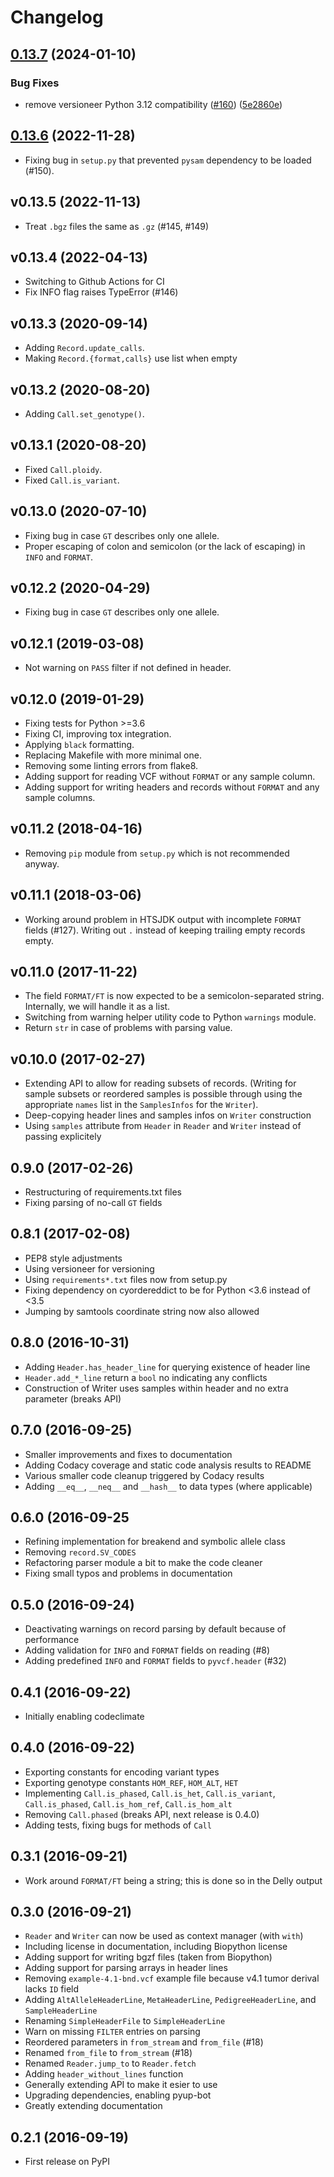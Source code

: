 # Changelog

## [0.13.7](https://github.com/bihealth/vcfpy/compare/v0.13.6...v0.13.7) (2024-01-10)


### Bug Fixes

* remove versioneer Python 3.12 compatibility ([#160](https://github.com/bihealth/vcfpy/issues/160)) ([5e2860e](https://github.com/bihealth/vcfpy/commit/5e2860e22042aa794304c8805ca716a39c88f24e))

## [0.13.6](https://github.com/bihealth/vcfpy/compare/v0.13.5...v0.13.6) (2022-11-28)

- Fixing bug in `setup.py` that prevented `pysam` dependency to be loaded (#150).

## v0.13.5 (2022-11-13)

- Treat `.bgz` files the same as `.gz` (#145, \#149)

## v0.13.4 (2022-04-13)

- Switching to Github Actions for CI
- Fix INFO flag raises TypeError (#146)

## v0.13.3 (2020-09-14)

- Adding `Record.update_calls`.
- Making `Record.{format,calls}` use list when empty

## v0.13.2 (2020-08-20)

- Adding `Call.set_genotype()`.

## v0.13.1 (2020-08-20)

- Fixed `Call.ploidy`.
- Fixed `Call.is_variant`.

## v0.13.0 (2020-07-10)

- Fixing bug in case `GT` describes only one allele.
- Proper escaping of colon and semicolon (or the lack of escaping) in
  `INFO` and `FORMAT`.

## v0.12.2 (2020-04-29)

- Fixing bug in case `GT` describes only one allele.

## v0.12.1 (2019-03-08)

- Not warning on `PASS` filter if not defined in header.

## v0.12.0 (2019-01-29)

- Fixing tests for Python \>=3.6
- Fixing CI, improving tox integration.
- Applying `black` formatting.
- Replacing Makefile with more minimal one.
- Removing some linting errors from flake8.
- Adding support for reading VCF without `FORMAT` or any sample
  column.
- Adding support for writing headers and records without `FORMAT` and
  any sample columns.

## v0.11.2 (2018-04-16)

- Removing `pip` module from `setup.py` which is not recommended
  anyway.

## v0.11.1 (2018-03-06)

- Working around problem in HTSJDK output with incomplete `FORMAT`
  fields (#127). Writing out `.` instead of keeping trailing empty
  records empty.

## v0.11.0 (2017-11-22)

- The field `FORMAT/FT` is now expected to be a semicolon-separated
  string. Internally, we will handle it as a list.
- Switching from warning helper utility code to Python `warnings`
  module.
- Return `str` in case of problems with parsing value.

## v0.10.0 (2017-02-27)

- Extending API to allow for reading subsets of records. (Writing for
  sample subsets or reordered samples is possible through using the
  appropriate `names` list in the `SamplesInfos` for the `Writer`).
- Deep-copying header lines and samples infos on `Writer` construction
- Using `samples` attribute from `Header` in `Reader` and `Writer`
  instead of passing explicitely

## 0.9.0 (2017-02-26)

- Restructuring of requirements.txt files
- Fixing parsing of no-call `GT` fields

## 0.8.1 (2017-02-08)

- PEP8 style adjustments
- Using versioneer for versioning
- Using `requirements*.txt` files now from setup.py
- Fixing dependency on cyordereddict to be for Python \<3.6 instead of
  \<3.5
- Jumping by samtools coordinate string now also allowed

## 0.8.0 (2016-10-31)

- Adding `Header.has_header_line` for querying existence of header
  line
- `Header.add_*_line` return a `bool` no indicating any conflicts
- Construction of Writer uses samples within header and no extra
  parameter (breaks API)

## 0.7.0 (2016-09-25)

- Smaller improvements and fixes to documentation
- Adding Codacy coverage and static code analysis results to README
- Various smaller code cleanup triggered by Codacy results
- Adding `__eq__`, `__neq__` and `__hash__` to data types (where
  applicable)

## 0.6.0 (2016-09-25

- Refining implementation for breakend and symbolic allele class
- Removing `record.SV_CODES`
- Refactoring parser module a bit to make the code cleaner
- Fixing small typos and problems in documentation

## 0.5.0 (2016-09-24)

- Deactivating warnings on record parsing by default because of
  performance
- Adding validation for `INFO` and `FORMAT` fields on reading (#8)
- Adding predefined `INFO` and `FORMAT` fields to `pyvcf.header` (#32)

## 0.4.1 (2016-09-22)

- Initially enabling codeclimate

## 0.4.0 (2016-09-22)

- Exporting constants for encoding variant types
- Exporting genotype constants `HOM_REF`, `HOM_ALT`, `HET`
- Implementing `Call.is_phased`, `Call.is_het`, `Call.is_variant`,
  `Call.is_phased`, `Call.is_hom_ref`, `Call.is_hom_alt`
- Removing `Call.phased` (breaks API, next release is 0.4.0)
- Adding tests, fixing bugs for methods of `Call`

## 0.3.1 (2016-09-21)

- Work around `FORMAT/FT` being a string; this is done so in the Delly
  output

## 0.3.0 (2016-09-21)

- `Reader` and `Writer` can now be used as context manager (with
  `with`)
- Including license in documentation, including Biopython license
- Adding support for writing bgzf files (taken from Biopython)
- Adding support for parsing arrays in header lines
- Removing `example-4.1-bnd.vcf` example file because v4.1 tumor
  derival lacks `ID` field
- Adding `AltAlleleHeaderLine`, `MetaHeaderLine`,
  `PedigreeHeaderLine`, and `SampleHeaderLine`
- Renaming `SimpleHeaderFile` to `SimpleHeaderLine`
- Warn on missing `FILTER` entries on parsing
- Reordered parameters in `from_stream` and `from_file` (#18)
- Renamed `from_file` to `from_stream` (#18)
- Renamed `Reader.jump_to` to `Reader.fetch`
- Adding `header_without_lines` function
- Generally extending API to make it esier to use
- Upgrading dependencies, enabling pyup-bot
- Greatly extending documentation

## 0.2.1 (2016-09-19)

- First release on PyPI
